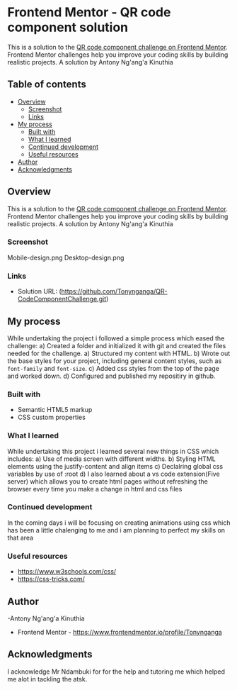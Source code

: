 # Frontend Mentor - QR code component solution

This is a solution to the [QR code component challenge on Frontend Mentor](https://www.frontendmentor.io/challenges/qr-code-component-iux_sIO_H). Frontend Mentor challenges help you improve your coding skills by building realistic projects. 
A solution by Antony Ng'ang'a Kinuthia

## Table of contents

- [Overview](#overview)
  - [Screenshot](#screenshot)
  - [Links](#links)
- [My process](#my-process)
  - [Built with](#built-with)
  - [What I learned](#what-i-learned)
  - [Continued development](#continued-development)
  - [Useful resources](#useful-resources)
- [Author](#author)
- [Acknowledgments](#acknowledgments)


## Overview
This is a solution to the [QR code component challenge on Frontend Mentor](https://www.frontendmentor.io/challenges/qr-code-component-iux_sIO_H). Frontend Mentor challenges help you improve your coding skills by building realistic projects. 
A solution by Antony Ng'ang'a Kinuthia

### Screenshot


Mobile-design.png
Desktop-design.png

### Links

- Solution URL: (https://github.com/Tonynganga/QR-CodeComponentChallenge.git)


## My process
While undertaking the project i followed a simple process which eased the challenge:
	a) Created a folder and initialized it with git and created the files needed for the challenge.
	a) Structured my content with HTML.
	b) Wrote out the base styles for your project, including general content styles, such as `font-family` and `font-size`. 
	c) Added css styles from the top of the page and worked down.
	d) Configured and published my repositiry in github.

### Built with

- Semantic HTML5 markup
- CSS custom properties

### What I learned
While undertaking this project i learned several new things in CSS which includes:
	a) Use of media screen with different widths.
	b) Styling HTML elements using the justify-content and align items
	c) Declalring global css variables by use of :root
	d) I also learned about a vs code extension(Five server) which allows you to create html pages
		without refreshing the browser every time you make a change in html and css files 


### Continued development
In the coming days i will be focusing on creating animations using css which has been a little chalenging to me 
and i am planning to perfect my skills on that area


### Useful resources

- https://www.w3schools.com/css/
- https://css-tricks.com/

## Author
-Antony Ng'ang'a Kinuthia

- Frontend Mentor - https://www.frontendmentor.io/profile/Tonynganga

## Acknowledgments

I acknowledge Mr Ndambuki for for the help and tutoring me which helped me alot in tackling the atsk.
